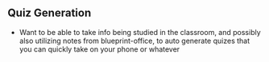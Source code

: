 ## Quiz Generation

- Want to be able to take info being studied in the classroom, and possibly also utilizing notes from blueprint-office, to auto generate quizes that you can quickly take on your phone or whatever
